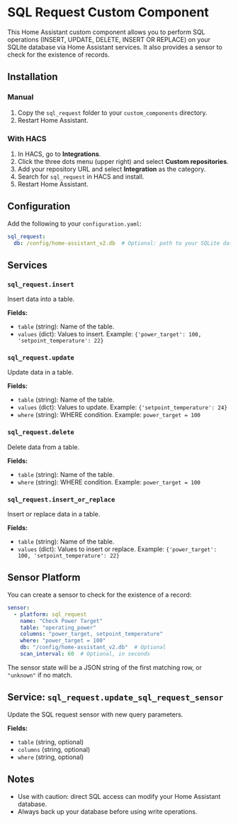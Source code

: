 # SQL Request Custom Component

This Home Assistant custom component allows you to perform SQL operations (INSERT, UPDATE, DELETE, INSERT OR REPLACE) on your SQLite database via Home Assistant services. It also provides a sensor to check for the existence of records.

## Installation

### Manual

1. Copy the `sql_request` folder to your `custom_components` directory.
2. Restart Home Assistant.

### With HACS

1. In HACS, go to **Integrations**.
2. Click the three dots menu (upper right) and select **Custom repositories**.
3. Add your repository URL and select **Integration** as the category.
4. Search for `sql_request` in HACS and install.
5. Restart Home Assistant.

## Configuration

Add the following to your `configuration.yaml`:

```yaml
sql_request:
  db: /config/home-assistant_v2.db  # Optional: path to your SQLite database
```

## Services

### `sql_request.insert`

Insert data into a table.

**Fields:**
- `table` (string): Name of the table.
- `values` (dict): Values to insert. Example: `{'power_target': 100, 'setpoint_temperature': 22}`

### `sql_request.update`

Update data in a table.

**Fields:**
- `table` (string): Name of the table.
- `values` (dict): Values to update. Example: `{'setpoint_temperature': 24}`
- `where` (string): WHERE condition. Example: `power_target = 100`

### `sql_request.delete`

Delete data from a table.

**Fields:**
- `table` (string): Name of the table.
- `where` (string): WHERE condition. Example: `power_target = 100`

### `sql_request.insert_or_replace`

Insert or replace data in a table.

**Fields:**
- `table` (string): Name of the table.
- `values` (dict): Values to insert or replace. Example: `{'power_target': 100, 'setpoint_temperature': 22}`

## Sensor Platform

You can create a sensor to check for the existence of a record:

```yaml
sensor:
  - platform: sql_request
    name: "Check Power Target"
    table: "operating_power"
    columns: "power_target, setpoint_temperature"
    where: "power_target = 100"
    db: "/config/home-assistant_v2.db"  # Optional
    scan_interval: 60  # Optional, in seconds
```

The sensor state will be a JSON string of the first matching row, or `"unknown"` if no match.

## Service: `sql_request.update_sql_request_sensor`

Update the SQL request sensor with new query parameters.

**Fields:**
- `table` (string, optional)
- `columns` (string, optional)
- `where` (string, optional)

## Notes

- Use with caution: direct SQL access can modify your Home Assistant database.
- Always back up your database before using write operations.
